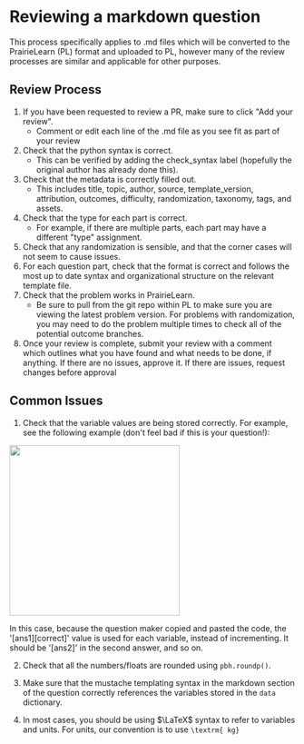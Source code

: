 # Reviewing a markdown question

This process specifically applies to .md files which will be converted to the PrairieLearn (PL) format and uploaded to PL, however many of the review processes are similar and applicable for other purposes.

## Review Process

1. If you have been requested to review a PR, make sure to click "Add your review". 
    - Comment or edit each line of the .md file as you see fit as part of your review
1. Check that the python syntax is correct.
    - This can be verified by adding the check_syntax label (hopefully the original author has already done this).
1. Check that the metadata is correctly filled out. 
    - This includes title, topic, author, source, template_version, attribution, outcomes, difficulty, randomization, taxonomy, tags, and assets. 
1. Check that the type for each part is correct. 
    - For example, if there are multiple parts, each part may have a different "type" assignment. 
1. Check that any randomization is sensible, and that the corner cases will not seem to cause issues. 
1. For each question part, check that the format is correct and follows the most up to date syntax and organizational structure on the relevant template file. 
1. Check that the problem works in PrairieLearn.
    - Be sure to pull from the git repo within PL to make sure you are viewing the latest problem version.
    For problems with randomization, you may need to do the problem multiple times to check all of the potential outcome branches. 
1. Once your review is complete, submit your review with a comment which outlines what you have found and what needs to be done, if anything. 
    If there are no issues, approve it. If there are issues, request changes before approval

## Common Issues

1. Check that the variable values are being stored correctly. For example, see the following example (don't feel bad if this is your question!):

<img src="https://user-images.githubusercontent.com/25753746/121758868-104a8d00-cad8-11eb-9765-bb54ea28ac9f.png" width=300>

In this case, because the question maker copied and pasted the code, the '[ans1][correct]' value is used for each variable, instead of incrementing. 
It should be '[ans2]' in the second answer, and so on.
     
2. Check that all the numbers/floats are rounded using `pbh.roundp()`.
     
3. Make sure that the mustache templating syntax in the markdown section of the question correctly references the variables stored in the `data` dictionary.

4. In most cases, you should be using $\LaTeX$ syntax to refer to variables and units. For units, our convention is to use `\textrm{ kg}`
